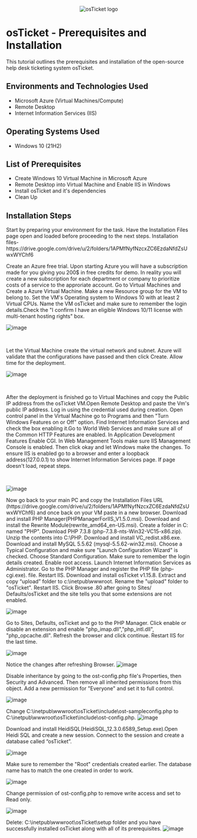 <p align="center">
<img src="https://i.imgur.com/Clzj7Xs.png" alt="osTicket logo"/>
</p>

<h1>osTicket - Prerequisites and Installation</h1>
This tutorial outlines the prerequisites and installation of the open-source help desk ticketing system osTicket.<br />

<h2>Environments and Technologies Used</h2>

- Microsoft Azure (Virtual Machines/Compute)
- Remote Desktop
- Internet Information Services (IIS)

<h2>Operating Systems Used </h2>

- Windows 10</b> (21H2)

<h2>List of Prerequisites</h2>

- Create Windows 10 Virtual Machine in Microsoft Azure
- Remote Desktop into Virtual Machine and Enable IIS in Windows
- Install osTicket and it's dependencies
- Clean Up


<h2>Installation Steps</h2>
<p> Start by preparing your environment for the task. Have the Installation Files page open and loaded before proceeding to the next steps.
Installation files-
https://drive.google.com/drive/u/2/folders/1APMfNyfNzcxZC6EzdaNfdZsUwxWYChf6
</p>

<p>
Create an Azure free trial. Upon starting Azure you will have a subscription made for you giving you 200$ in free credits for demo. In reality you will create a new subscription for each department or company to prioritize costs of a service to the approriate account. Go to Virtual Machines and Create a 
Azure Virtual Machine. Make a new Resource group for the VM to belong to. Set the VM's Operating system to Windows 10 with at least 2 Virtual CPUs. Name the VM osTicket and make sure to remember the login details.Check the "I confirm I have an eligible Windows 10/11 license with multi-tenant hosting rights" box.
</p>

<p>

![image](https://github.com/Marcus-Pearce/osticket-prereqs/assets/140969692/4df16852-94c0-4ed1-95b6-5a304eba7bc4)
</p>

<br />

<p>Let the Virtual Machine create the virtual network and subnet. Azure will validate that the configurations have passed and then click Create.
Allow time for the deployment.

</p>
<p>
  
  ![image](https://github.com/Marcus-Pearce/osticket-prereqs/assets/140969692/d6769fe1-b85c-4011-9a80-fbfef7c8c811)

</p>
<br />
<p>

After the deployment is finished go to Virtual Machines and copy the Public IP address from the osTicket VM.Open Remote Desktop and paste the Vm's public IP address. Log in using the credential used during creation. Open control panel in the Virtual Machine go to Programs and then "Turn Windows Features on or Off" option. Find Internet Information Services and check the box enabling it.Go to World Web Services and make sure all of the Common HTTP Features are enabled. In Application Development Features Enable CGI. In Web Management Tools make sure IIS Management Console is enabled. Then click okay and let Windows make the changes. To ensure IIS is enabled go to a browser and enter a loopback address(127.0.0.1) to show Internet Information Services page. If page doesn't load, repeat steps.
</p>
<br />

![image](https://github.com/Marcus-Pearce/osticket-prereqs/assets/140969692/b7d08b20-520c-4a89-96c3-4dbb6d3395f2)
<p> Now go back to your main PC and copy the Installation Files URL (https://drive.google.com/drive/u/2/folders/1APMfNyfNzcxZC6EzdaNfdZsUwxWYChf6)  and once back on your VM paste in a new browser. Download and install PHP Manager(PHPManagerForIIS_V1.5.0.msi). Download and install the Rewrite Module(rewrite_amd64_en-US.msi). Create a folder in C: named "PHP". Download  PHP 7.3.8 (php-7.3.8-nts-Win32-VC15-x86.zip). Unzip the contents into C:\PHP. Download and install  VC_redist.x86.exe. Download and install  MySQL 5.5.62 (mysql-5.5.62-win32.msi). Choose a Typical Configuration and make sure "Launch Configuration Wizard" is checked. Choose Standard Configuration. Make sure to remember the login details created. Enable root access. Launch Internet Information Services as Administrator. Go to the PHP Manager and register the PHP file (php-cgi.exe). file. Restart IIS. Download and install osTicket v1.15.8. Extract and copy “upload” folder to c:\inetpub\wwwroot. Rename the "upload" folder to "osTicket". Restart IIS. Click Browse .80 after going to Sites/ Defaults/osTicket and the site tells you that some extensions are not enabled. </p>

![image](https://github.com/Marcus-Pearce/osticket-prereqs/assets/140969692/5948f2ca-324c-4db2-a4d5-11090fa8d444)

<p>
Go to Sites, Defaults, osTicket and go to the PHP Manager. Click enable or disable an extension and enable "php_imap.dll","php_intl.dll", "php_opcache.dll". Refresh the browser and click continue. Restart IIS for the last time.</p>

![image](https://github.com/Marcus-Pearce/osticket-prereqs/assets/140969692/b623feea-f7c0-4b3c-94dc-ab743dc4d0bf)

Notice the changes after refreshing Browser.
![image](https://github.com/Marcus-Pearce/osticket-prereqs/assets/140969692/da992219-2295-49c0-93e8-1a84bbb05cf2)





<p>
Disable inheritance by going to the ost-config.php file's Properties, then Security and Advanced. Then remove all inherited permissions from this object. Add a new permission for "Everyone" and set it to full control.

![image](https://github.com/Marcus-Pearce/osticket-prereqs/assets/140969692/adbbe908-d3bc-4842-953c-72e55253d6f9)

</p>

Change C:\inetpub\wwwroot\osTicket\include\ost-sampleconfig.php to C:\inetpub\wwwroot\osTicket\include\ost-config.php.
![image](https://github.com/Marcus-Pearce/osticket-prereqs/assets/140969692/2c120038-3da5-4ed1-863e-cc1d8e6fea39)

<p>
Download and install HeidiSQL(HeidiSQL_12.3.0.6589_Setup.exe).Open Heidi SQL and create a new session. Connect to the session and create a database called “osTicket”.

![image](https://github.com/Marcus-Pearce/osticket-prereqs/assets/140969692/7776aa04-1c24-4bc1-a7da-fec05a3c1b75)

</p>
<p>
Make sure to remember the "Root" credentials created earlier. The database name has to match the one created in order to work.

![image](https://github.com/Marcus-Pearce/osticket-prereqs/assets/140969692/a3b6e966-d900-4a5d-a658-6d0689d6182f)

</p>
<p>
 Change permission of ost-config.php to remove write access and set to Read only.

![image](https://github.com/Marcus-Pearce/osticket-prereqs/assets/140969692/aa12f3e6-a143-4f94-8145-7c5880c77e2b)

</p>

Delete: C:\inetpub\wwwroot\osTicket\setup folder and you have successfully installed osTicket along with all of its prerequisites.
![image](https://github.com/Mrpearce92/osticket-prereqs/assets/140969692/bedbf321-ee38-45de-91e1-b4bea0408eaa)

